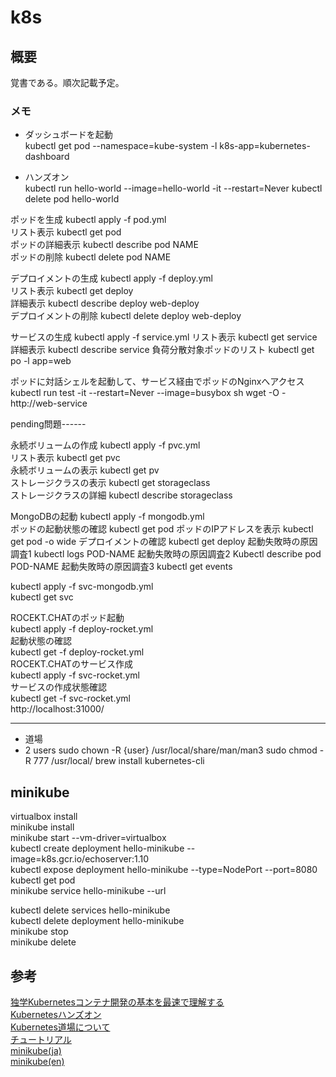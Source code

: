 # k8s

## 概要
覚書である。順次記載予定。


### メモ
- ダッシュボードを起動  
kubectl get pod --namespace=kube-system -l k8s-app=kubernetes-dashboard


- ハンズオン  
kubectl run hello-world --image=hello-world -it --restart=Never
kubectl delete pod hello-world 


ポッドを生成 kubectl apply -f pod.yml  
リスト表示 kubectl get pod  
ポッドの詳細表示 kubectl describe pod NAME  
ポッドの削除 kubectl delete pod NAME  


デプロイメントの生成 kubectl apply -f deploy.yml  
リスト表示 kubectl get deploy  
詳細表示 kubectl describe deploy web-deploy  
デプロイメントの削除 kubectl delete deploy web-deploy  


サービスの生成 kubectl apply -f service.yml
リスト表示 kubectl get service
詳細表示 kubectl describe service
負荷分散対象ポッドのリスト kubectl get po -l app=web


ポッドに対話シェルを起動して、サービス経由でポッドのNginxへアクセス  
kubectl run test -it --restart=Never --image=busybox sh
wget -O - http://web-service


pending問題------

永続ボリュームの作成 kubectl apply -f pvc.yml  
リスト表示 kubectl get pvc  
永続ボリュームの表示 kubectl get pv  
ストレージクラスの表示 kubectl get storageclass  
ストレージクラスの詳細 kubectl describe storageclass   

  
MongoDBの起動 kubectl apply -f mongodb.yml  
ポッドの起動状態の確認 kubectl get pod
ポッドのIPアドレスを表示 kubectl get pod -o wide
デプロイメントの確認 kubectl get deploy
起動失敗時の原因調査1 kubectl logs POD-NAME
起動失敗時の原因調査2 Kubectl describe pod POD-NAME
起動失敗時の原因調査3 kubectl get events




kubectl apply -f svc-mongodb.yml  
kubectl get svc


ROCEKT.CHATのポッド起動  
kubectl apply -f deploy-rocket.yml  
起動状態の確認  
kubectl get -f deploy-rocket.yml  
ROCEKT.CHATのサービス作成  
kubectl apply -f svc-rocket.yml  
サービスの作成状態確認  
kubectl get -f svc-rocket.yml  
http://localhost:31000/  

----
- 道場  
- 2
users
sudo chown -R {user} /usr/local/share/man/man3
sudo chmod -R 777 /usr/local/
brew install kubernetes-cli


## minikube  
virtualbox install  
minikube install  
minikube start --vm-driver=virtualbox  
kubectl create deployment hello-minikube --image=k8s.gcr.io/echoserver:1.10  
kubectl expose deployment hello-minikube --type=NodePort --port=8080  
kubectl get pod  
minikube service hello-minikube --url  

kubectl delete services hello-minikube  
kubectl delete deployment hello-minikube  
minikube stop  
minikube delete  



## 参考
[独学Kubernetesコンテナ開発の基本を最速で理解する](https://qiita.com/Brutus/items/d19af6b9c55de93663f6)  
[Kubernetesハンズオン](https://www.nic.ad.jp/ja/materials/iw/2018/proceedings/h2/h2-takara-4.pdf)  
[Kubernetes道場について](https://cstoku.dev/posts/2018/k8sdojo-01/)  
[チュートリアル](https://kubernetes.io/ja/docs/tutorials/)  
[minikube(ja)](https://kubernetes.io/ja/docs/setup/minikube/)  
[minikube(en)](https://kubernetes.io/docs/setup/learning-environment/minikube/)